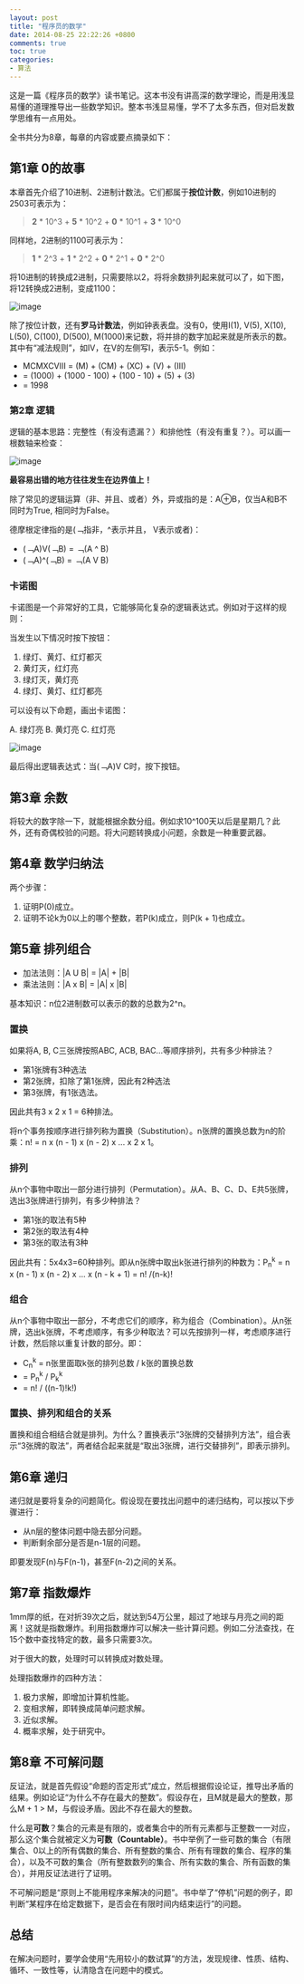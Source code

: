 ```yaml
---
layout: post
title: "程序员的数学"
date: 2014-08-25 22:22:26 +0800
comments: true
toc: true
categories: 
- 算法
---
```


这是一篇《程序员的数学》读书笔记。这本书没有讲高深的数学理论，而是用浅显易懂的道理推导出一些数学知识。整本书浅显易懂，学不了太多东西，但对启发数学思维有一点用处。

<!--more-->

全书共分为8章，每章的内容或要点摘录如下：

## 第1章 0的故事
本章首先介绍了10进制、2进制计数法。它们都属于**按位计数**，例如10进制的2503可表示为：
> **2** * 10^3 + **5** * 10^2 + **0** * 10^1 + **3** * 10^0

同样地，2进制的1100可表示为：
> **1** * 2^3 + **1** * 2^2 + **0** * 2^1 + **0** * 2^0

将10进制的转换成2进制，只需要除以2，将将余数排列起来就可以了，如下图，将12转换成2进制，变成1100：

![image](/myresource/images/image_blog_20140825_m01.jpg)

除了按位计数，还有**罗马计数法**，例如钟表表盘。没有0，使用I(1), V(5), X(10), L(50), C(100), D(500), M(1000)来记数，将并排的数字加起来就是所表示的数。其中有“减法规则”，如IV，在V的左侧写I，表示5-1。例如：

* MCMXCVIII = (M) + (CM) + (XC) + (V) + (III) 
* = (1000) + (1000 - 100) + (100 - 10) + (5) + (3) 
* = 1998

### 第2章 逻辑
逻辑的基本思路：完整性（有没有遗漏？）和排他性（有没有重复？）。可以画一根数轴来检查：

![image](/myresource/images/image_blog_20140825_m02.jpg)

**最容易出错的地方往往发生在边界值上！**

除了常见的逻辑运算（非、并且、或者）外，异或指的是：A⊕B，仅当A和B不同时为True, 相同时为False。

德摩根定律指的是(﹁指非，^表示并且， V表示或者)：

* (﹁A)V(﹁B) = ﹁(A ^ B)
* (﹁A)^(﹁B) = ﹁(A V B)

### 卡诺图
卡诺图是一个非常好的工具，它能够简化复杂的逻辑表达式。例如对于这样的规则：

当发生以下情况时按下按钮：

1. 绿灯、黄灯、红灯都灭
2. 黄灯灭，红灯亮
3. 绿灯灭，黄灯亮
4. 绿灯、黄灯、红灯都亮

可以设有以下命题，画出卡诺图：

A. 绿灯亮
B. 黄灯亮
C. 红灯亮

![image](/myresource/images/image_blog_20140825_m03.jpg)

最后得出逻辑表达式：当(﹁A)V C时，按下按钮。

## 第3章 余数
将较大的数字除一下，就能根据余数分组。例如求10^100天以后是星期几？此外，还有奇偶校验的问题。将大问题转换成小问题，余数是一种重要武器。

## 第4章 数学归纳法
两个步骤：

1. 证明P(0)成立。
2. 证明不论k为0以上的哪个整数，若P(k)成立，则P(k + 1)也成立。

## 第5章 排列组合
* 加法法则：|A U B| = |A| + |B|
* 乘法法则：|A x B| = |A| x |B|

基本知识：n位2进制数可以表示的数的总数为2^n。

### 置换
如果将A, B, C三张牌按照ABC, ACB, BAC...等顺序排列，共有多少种排法？

* 第1张牌有3种选法
* 第2张牌，扣除了第1张牌，因此有2种选法
* 第3张牌，有1张选法。

因此共有3 x 2 x 1 = 6种排法。

将n个事务按顺序进行排列称为置换（Substitution）。n张牌的置换总数为n的阶乘：n! = n x (n - 1) x (n - 2) x ... x 2 x 1。

### 排列
从n个事物中取出一部分进行排列（Permutation）。从A、B、C、D、E共5张牌，选出3张牌进行排列，有多少种排法？

* 第1张的取法有5种
* 第2张的取法有4种
* 第3张的取法有3种

因此共有：5x4x3=60种排列。即从n张牌中取出k张进行排列的种数为：P<sub>n</sub><sup>k</sup> = n x (n - 1) x (n - 2) x ... x (n - k + 1) = n! /(n-k)!
 
### 组合
从n个事物中取出一部分，不考虑它们的顺序，称为组合（Combination）。从n张牌，选出k张牌，不考虑顺序，有多少种取法？可以先按排列一样，考虑顺序进行计数，然后除以重复计数的部分。即：

* C<sub>n</sub><sup>k</sup> = n张里面取k张的排列总数 / k张的置换总数 
* = P<sub>n</sub><sup>k</sup> / P<sub>k</sub><sup>k</sup> 
* = n! / ((n-1)!k!)

### 置换、排列和组合的关系
置换和组合相结合就是排列。为什么？置换表示“3张牌的交替排列方法”，组合表示“3张牌的取法”，两者结合起来就是“取出3张牌，进行交替排列”，即表示排列。

## 第6章 递归
递归就是要将复杂的问题简化。假设现在要找出问题中的递归结构，可以按以下步骤进行：

* 从n层的整体问题中隐去部分问题。
* 判断剩余部分是否是n-1层的问题。

即要发现F(n)与F(n-1)，甚至F(n-2)之间的关系。

## 第7章 指数爆炸
1mm厚的纸，在对折39次之后，就达到54万公里，超过了地球与月亮之间的距离！这就是指数爆炸。利用指数爆炸可以解决一些计算问题。例如二分法查找，在15个数中查找特定的数，最多只需要3次。

对于很大的数，处理时可以转换成对数处理。

处理指数爆炸的四种方法：

1. 极力求解，即增加计算机性能。
2. 变相求解，即转换成简单问题求解。
3. 近似求解。
4. 概率求解，处于研究中。

## 第8章 不可解问题
反证法，就是首先假设“命题的否定形式”成立，然后根据假设论证，推导出矛盾的结果。例如论证“为什么不存在最大的整数”。假设存在，且M就是最大的整数，那么M + 1 > M，与假设矛盾。因此不存在最大的整数。

什么是**可数**？集合的元素是有限的，或者集合中的所有元素都与正整数一一对应，那么这个集合就被定义为**可数（Countable）**。书中举例了一些可数的集合（有限集合、0以上的所有偶数的集合、所有整数的集合、所有有理数的集合、程序的集合），以及不可数的集合（所有整数数列的集合、所有实数的集合、所有函数的集合），并用反证法进行了证明。

不可解问题是“原则上不能用程序来解决的问题”。书中举了“停机”问题的例子，即判断“某程序在给定数据下，是否会在有限时间内结束运行”的问题。

## 总结
在解决问题时，要学会使用“先用较小的数试算”的方法，发现规律、性质、结构、循环、一致性等，认清隐含在问题中的模式。

